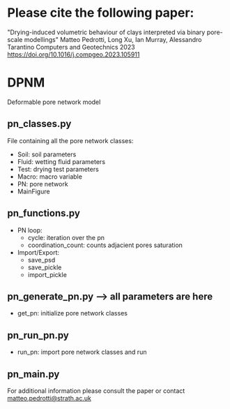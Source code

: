 # Please cite the following paper: 
"Drying-induced volumetric behaviour of clays interpreted via binary pore-scale modellings"
Matteo Pedrotti, Long Xu, Ian Murray, Alessandro Tarantino
Computers and Geotechnics 2023
https://doi.org/10.1016/j.compgeo.2023.105911
 
# DPNM
Deformable pore network model

## pn_classes.py
File containing all the pore network classes:
 - Soil: soil parameters
 - Fluid: wetting fluid parameters
 - Test: drying test parameters
 - Macro: macro variable
 - PN: pore network
 - MainFigure

## pn_functions.py
  - PN loop:
    - cycle: iteration over the pn
    - coordination_count: counts adjacient pores saturation
  - Import/Export:
    - save_psd
    - save_pickle
    - import_pickle

## pn_generate_pn.py --> all parameters are here
  - get_pn: initialize pore network classes

## pn_run_pn.py
  - run_pn: import pore network classes and run

## pn_main.py

For additional information please consult the paper or contact matteo.pedrotti@strath.ac.uk
